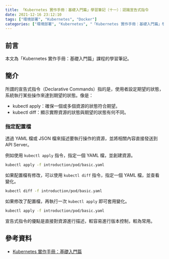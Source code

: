 ```yaml
---
title: 「Kubernetes 實作手冊：基礎入門篇」學習筆記（十一）：認識宣告式指令
date: 2021-12-16 23:12:10
tags: ["環境部署", "Kubernetes", "Docker"]
categories: ["環境部署", "Kubernetes", "「Kubernetes 實作手冊：基礎入門篇」學習筆記"]
---
```


## 前言

本文為「Kubernetes 實作手冊：基礎入門篇」課程的學習筆記。

## 簡介

所謂的宣告式指令（Declarative Commands）指的是，使用者設定期望的狀態，系統執行某些操作來達到期望的狀態。像是：

- kubectl apply：確保一個或多個資源的狀態符合期望。
- kubectl diff：顯示實際資源的狀態與期望的狀態有何不同。

### 指定配置檔

透過 YAML 檔或 JSON 檔來描述要執行操作的資源，並將相關內容直接發送到 API Server。

例如使用 `kubectl apply` 指令，指定一個 YAML 檔，並創建資源。

```BASH
kubectl apply -f introduction/pod/basic.yaml
```

如果配置檔有修改，可以使用 `kubectl diff` 指令，指定一個 YAML 檔，並查看變化。

```BASH
kubectl diff -f introduction/pod/basic.yaml
```

如果修改了配置檔，再執行一次 `kubectl apply` 即可套用變化。

```BASH
kubectl apply -f introduction/pod/basic.yaml
```

宣告式指令的優點是直接對資源進行描述，較容易進行版本控制，較為常用。

## 參考資料

- [Kubernetes 實作手冊：基礎入門篇](https://hiskio.com/courses/349/about)
